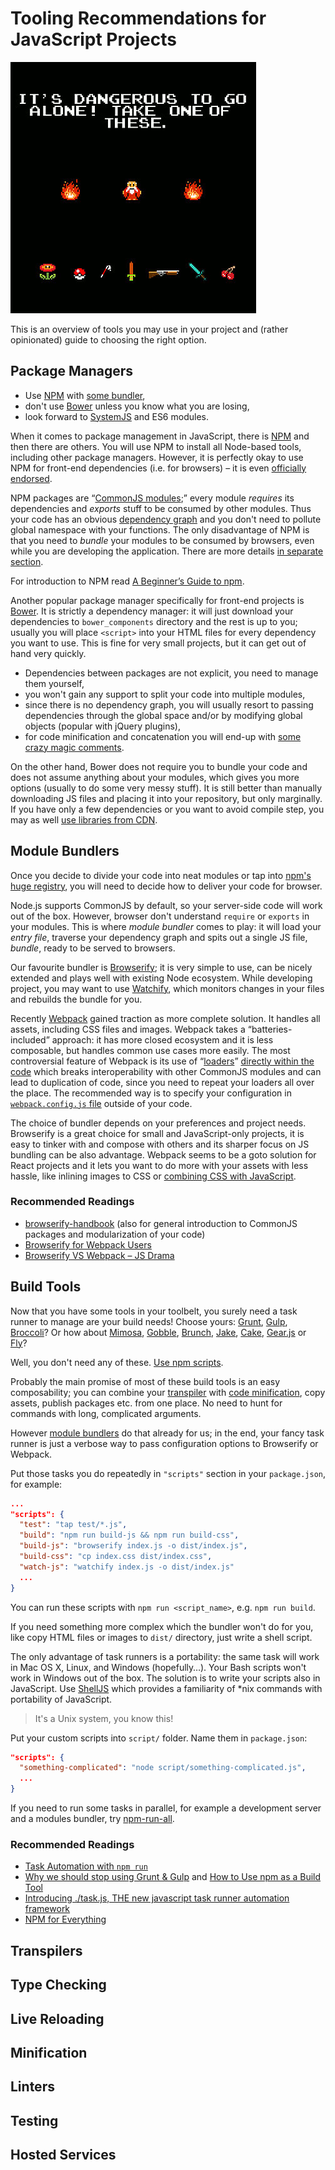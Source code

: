 # Tooling Recommendations for JavaScript Projects

![It Is Dangerous To Go Alone, Take One Of These](tooling.png)

This is an overview of tools you may use in your project and (rather opinionated) guide to choosing the right option.

## Package Managers

- Use [NPM](https://www.npmjs.com/) with [some bundler](#module-bundlers),
- don't use [Bower](http://bower.io/) unless you know what you are losing,
- look forward to [SystemJS](https://github.com/systemjs/systemjs) and ES6 modules.

When it comes to package management in JavaScript, there is [NPM](https://www.npmjs.com/) and then there are others. You will use NPM to install all Node-based tools, including other package managers. However, it is perfectly okay to use NPM for front-end dependencies (i.e. for browsers) – it is even [officially endorsed](http://blog.npmjs.org/post/101775448305/npm-and-front-end-packaging).

NPM packages are “[CommonJS modules](https://nodejs.org/docs/latest/api/modules.html);” every module _requires_ its dependencies and _exports_ stuff to be consumed by other modules. Thus your code has an obvious [dependency graph](https://en.wikipedia.org/wiki/Dependency_graph) and you don't need to pollute global namespace with your functions. The only disadvantage of NPM is that you need to _bundle_ your modules to be consumed by browsers, even while you are developing the application. There are more details [in separate section](#module-bundlers).

For introduction to NPM read [A Beginner’s Guide to npm](http://www.sitepoint.com/beginners-guide-node-package-manager/).

Another popular package manager specifically for front-end projects is [Bower](http://bower.io/). It is strictly a dependency manager: it will just download your dependencies to `bower_components` directory and the rest is up to you; usually you will place `<script>` into your HTML files for every dependency you want to use. This is fine for very small projects, but it can get out of hand very quickly.

- Dependencies between packages are not explicit, you need to manage them yourself,
- you won't gain any support to split your code into multiple modules,
- since there is no dependency graph, you will usually resort to passing dependencies through the global space and/or by modifying global objects (popular with jQuery plugins),
- for code minification and concatenation you will end-up with [some crazy magic comments](https://github.com/stephenplusplus/grunt-wiredep).

On the other hand, Bower does not require you to bundle your code and does not assume anything about your modules, which gives you more options (usually to do some very messy stuff). It is still better than manually downloading JS files and placing it into your repository, but only marginally. If you have only a few dependencies or you want to avoid compile step, you may as well [use libraries from CDN](https://cdnjs.com/).

<!--
One alternative worth mentioning is [jspm](http://jspm.io/), made specifically to work with module loader and compatible with NPM registry. This may be very interesting future-facing option as more browsers gain support for HTTP/2 and ES6 features; we will go a bit into detail in [Module Loaders](#module-loaders) section.
-->

## Module Bundlers

Once you decide to divide your code into neat modules or tap into [npm's huge registry](https://www.npmjs.com/), you will need to decide how to deliver your code for browser.

Node.js supports CommonJS by default, so your server-side code will work out of the box. However, browser don't understand `require` or `exports` in your modules. This is where _module bundler_ comes to play: it will load your _entry file_, traverse your dependency graph and spits out a single JS file, _bundle_, ready to be served to browsers.

Our favourite bundler is [Browserify](http://browserify.org/); it is very simple to use, can be nicely extended and plays well with existing Node ecosystem. While developing project, you may want to use [Watchify](https://github.com/substack/watchify), which monitors changes in your files and rebuilds the bundle for you.

Recently [Webpack](https://webpack.github.io/) gained traction as more complete solution. It handles all assets, including CSS files and images. Webpack takes a “batteries-included” approach: it has more closed ecosystem and it is less composable, but handles common use cases more easily. The most controversial feature of Webpack is its use of “[loaders](https://webpack.github.io/docs/using-loaders.html)” [directly within the code](https://webpack.github.io/docs/using-loaders.html#loaders-in-require) which breaks interoperability with other CommonJS modules and can lead to duplication of code, since you need to repeat your loaders all over the place. The recommended way is to specify your configuration in [`webpack.config.js` file](https://webpack.github.io/docs/configuration.html) outside of your code.

The choice of bundler depends on your preferences and project needs. Browserify is a great choice for small and JavaScript-only projects, it is easy to tinker with and compose with others and its sharper focus on JS bundling can be also advantage. Webpack seems to be a goto solution for React projects and it lets you want to do more with your assets with less hassle, like inlining images to CSS or [combining CSS with JavaScript](https://github.com/css-modules).

### Recommended Readings

* [browserify-handbook](https://github.com/substack/browserify-handbook) (also for general introduction to CommonJS packages and modularization of your code)
* [Browserify for Webpack Users](https://gist.github.com/substack/68f8d502be42d5cd4942)
* [Browserify VS Webpack – JS Drama](http://blog.namangoel.com/browserify-vs-webpack-js-drama)

<!--
## Module Loaders
-->

## Build Tools

Now that you have some tools in your toolbelt, you surely need a task runner to manage are your build needs! Choose yours: [Grunt](http://gruntjs.com/), [Gulp](http://gulpjs.com/), [Broccoli](http://broccolijs.com/)? Or how about [Mimosa](http://mimosa.io/), [Gobble](https://github.com/gobblejs/gobble), [Brunch](http://brunch.io/), [Jake](http://jakejs.com/), [Cake](http://coffeescript.org/#cake), [Gear.js](http://gearjs.org/) or [Fly](https://git.io/fly)?

Well, you don't need any of these. [Use npm scripts](http://substack.net/task_automation_with_npm_run).

Probably the main promise of most of these build tools is an easy composability; you can combine your [transpiler](#transpilers) with [code minification](#minification), copy assets, publish packages etc. from one place. No need to hunt for commands with long, complicated arguments.

However [module bundlers](#module-bundlers) do that already for us; in the end, your fancy task runner is just a verbose way to pass configuration options to Browserify or Webpack.

Put those tasks you do repeatedly in `"scripts"` section in your `package.json`, for example:

```json
...
"scripts": {
  "test": "tap test/*.js",
  "build": "npm run build-js && npm run build-css",
  "build-js": "browserify index.js -o dist/index.js",
  "build-css": "cp index.css dist/index.css",
  "watch-js": "watchify index.js -o dist/index.js"
  ...
}
```

You can run these scripts with `npm run <script_name>`, e.g. `npm run build`.

If you need something more complex which the bundler won't do for you, like copy HTML files or images to `dist/` directory, just write a shell script.

The only advantage of task runners is a portability: the same task will work in Mac OS X, Linux, and Windows (hopefully…). Your Bash scripts won't work in Windows out of the box. The solution is to write your scripts also in JavaScript. Use [ShellJS](http://documentup.com/arturadib/shelljs) which provides a familiarity of *nix commands with portability of JavaScript.

> It's a Unix system, you know this!

Put your custom scripts into `script/` folder. Name them in `package.json`:

```json
"scripts": {
  "something-complicated": "node script/something-complicated.js",
  ...
}
```

If you need to run some tasks in parallel, for example a development server and a modules bundler, try [npm-run-all](https://github.com/mysticatea/npm-run-all).

### Recommended Readings

- [Task Automation with `npm run`](http://substack.net/task_automation_with_npm_run)
- [Why we should stop using Grunt & Gulp](http://blog.keithcirkel.co.uk/why-we-should-stop-using-grunt/) and [How to Use npm as a Build Tool](http://blog.keithcirkel.co.uk/how-to-use-npm-as-a-build-tool/)
- [Introducing ./task.js, THE new javascript task runner automation framework
](https://gist.github.com/substack/8313379)
- [NPM for Everything](http://beletsky.net/2015/04/npm-for-everything.html)

## Transpilers



## Type Checking

## Live Reloading

## Minification

## Linters


## Testing

## Hosted Services
